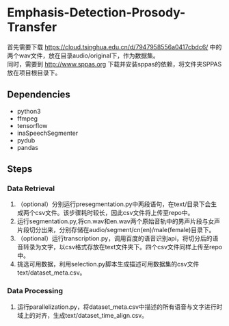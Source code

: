 # Emphasis-Detection-Prosody-Transfer
首先需要下载 https://cloud.tsinghua.edu.cn/d/7947958556a0417cbdc6/ 中的两个wav文件，放在目录audio/original下，作为数据集。  
同时，需要到 http://www.sppas.org 下载并安装sppas的依赖，将文件夹SPPAS放在项目根目录下。
## Dependencies
* python3
* ffmpeg
* tensorflow
* inaSpeechSegmenter
* pydub
* pandas
## Steps
### Data Retrieval
1. （optional）分别运行presegmentation.py中两段语句，在text/目录下会生成两个csv文件。该步骤耗时较长，因此csv文件将上传至repo中。
2. 运行segmentation.py,将cn.wav和en.wav两个原始音轨中的男声片段与女声片段切分出来，分别存储在audio/segment/cn(en)/male(female)目录下。
3. （optional）运行transcription.py，调用百度的语音识别api，将切分后的语音转录为文字，以csv格式存放在text文件夹下。四个csv文件同样上传至repo中。
4. 挑选可用数据，利用selection.py脚本生成描述可用数据集的csv文件text/dataset_meta.csv。
### Data Processing
1. 运行parallelization.py，将dataset_meta.csv中描述的所有语音与文字进行时域上的对齐，生成text/dataset_time_align.csv。